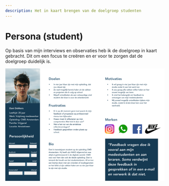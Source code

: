 ```yaml
---
description: Het in kaart brengen van de doelgroep studenten
---
```


# Persona \(student\)

Op basis van mijn interviews en observaties heb ik de doelgroep in kaart gebracht. Dit om een focus te creëren en er voor te zorgen dat de doelgroep duidelijk is.  

![](../.gitbook/assets/student%20%281%29.jpg)





